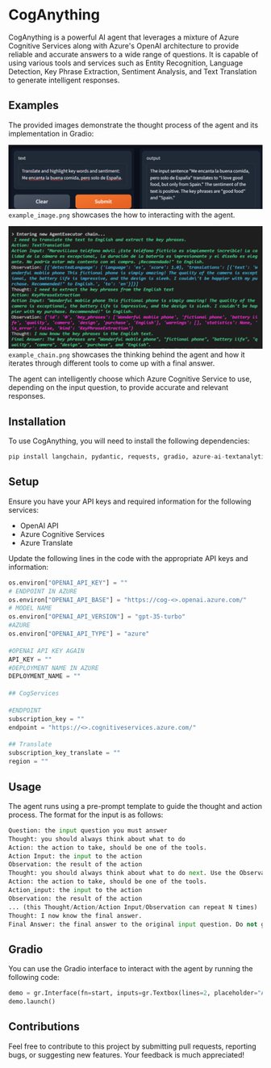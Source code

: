 # CogAnything
CogAnything is a powerful AI agent that leverages a mixture of Azure Cognitive Services along with Azure's OpenAI architecture to provide reliable and accurate answers to a wide range of questions. It is capable of using various tools and services such as Entity Recognition, Language Detection, Key Phrase Extraction, Sentiment Analysis, and Text Translation to generate intelligent responses.

## Examples
The provided images demonstrate the thought process of the agent and its implementation in Gradio:

![example_image](example_image.png) `example_image.png` showcases the how to interacting with the agent.

![example_chain](example_chain.png) `example_chain.png` showcases the thinking behind the agent and how it iterates through different tools to come up with a final answer.

The agent can intelligently choose which Azure Cognitive Service to use, depending on the input question, to provide accurate and relevant responses.

## Installation
To use CogAnything, you will need to install the following dependencies:

```python
pip install langchain, pydantic, requests, gradio, azure-ai-textanalytics==5.2.0, openai
```

## Setup

Ensure you have your API keys and required information for the following services:

- OpenAI API
- Azure Cognitive Services
- Azure Translate

Update the following lines in the code with the appropriate API keys and information:

```python
os.environ["OPENAI_API_KEY"] = ""
# ENDPOINT IN AZURE
os.environ["OPENAI_API_BASE"] = "https://cog-<>.openai.azure.com/"
# MODEL NAME
os.environ["OPENAI_API_VERSION"] = "gpt-35-turbo"
#AZURE
os.environ["OPENAI_API_TYPE"] = "azure"

#OPENAI API KEY AGAIN
API_KEY = ""
#DEPLOYMENT NAME IN AZURE
DEPLOYMENT_NAME = ""

## CogServices

#ENDPOINT
subscription_key = ""
endpoint = "https://<>.cognitiveservices.azure.com/"

## Translate
subscription_key_translate = ""
region = ""
```
## Usage
The agent runs using a pre-prompt template to guide the thought and action process. The format for the input is as follows:
```python
Question: the input question you must answer
Thought: you should always think about what to do
Action: the action to take, should be one of the tools.
Action Input: the input to the action
Observation: the result of the action
Thought: you should always think about what to do next. Use the Observation to gather extra information, but never use information outside of the Observation.
Action: the action to take, should be one of the tools.
Action_input: the input to the action
Observation: the result of the action
... (this Thought/Action/Action Input/Observation can repeat N times)
Thought: I now know the final answer.
Final Answer: the final answer to the original input question. Do not give a question after.
```

## Gradio
You can use the Gradio interface to interact with the agent by running the following code:
```python
demo = gr.Interface(fn=start, inputs=gr.Textbox(lines=2, placeholder="Ask me Anything!"), outputs=gr.Textbox(lines=2))
demo.launch()
```

## Contributions
Feel free to contribute to this project by submitting pull requests, reporting bugs, or suggesting new features. Your feedback is much appreciated!
